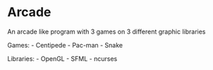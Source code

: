 # Arcade

An arcade like program with 3 games on 3 different graphic libraries

Games:
	- Centipede
	- Pac-man
	- Snake

Libraries:
	- OpenGL
	- SFML
	- ncurses